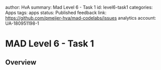 author: HvA
summary: Mad Level 6 - Task 1
id: level6-task1
categories: Apps
tags: apps
status: Published
feedback link: https://github.com/pmeijer-hva/mad-codelabs/issues
analytics account: UA-180951198-1

# MAD Level 6 - Task 1

## Overview